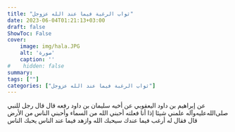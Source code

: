 ```yaml
---
title: "ثواب الرغبة فيما عند الله عزوجل"
date: 2023-06-04T01:21:13+03:00
draft: false
ShowToc: False
cover:
    image: img/hala.JPG
    alt: 'صورة'
    caption: ''
#    hidden: false
summary: 
tags: [""]
categories: ["ثواب الرغبة فيما عند الله عزوجل"]
---
```

عن إبراهيم بن داود اليعقوبي عن
أخيه سليمان بن داود رفعه قال قال رجل للنبي صلى‌الله‌عليه‌وآله علمني شيئا إذا
أنا فعلته أحبني الله من السماء وأحبني الناس من الأرض قال فقال له
أرغب فيما عندك سيحبك الله وازهد فيما عند الناس يحبك الناس



